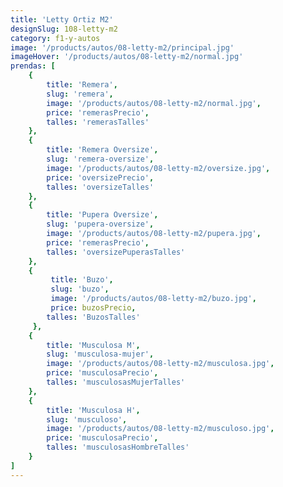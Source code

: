 ```yaml
---
title: 'Letty Ortiz M2'
designSlug: 108-letty-m2
category: f1-y-autos
image: '/products/autos/08-letty-m2/principal.jpg'
imageHover: '/products/autos/08-letty-m2/normal.jpg'
prendas: [
    {   
        title: 'Remera',
        slug: 'remera',          
        image: '/products/autos/08-letty-m2/normal.jpg',
        price: 'remerasPrecio',
        talles: 'remerasTalles'
    },
    {
        title: 'Remera Oversize',
        slug: 'remera-oversize',
        image: '/products/autos/08-letty-m2/oversize.jpg',
        price: 'oversizePrecio',
        talles: 'oversizeTalles'
    },
    {
        title: 'Pupera Oversize',
        slug: 'pupera-oversize',
        image: '/products/autos/08-letty-m2/pupera.jpg',
        price: 'remerasPrecio',
        talles: 'oversizePuperasTalles'
    },
    {
         title: 'Buzo',
         slug: 'buzo',
         image: '/products/autos/08-letty-m2/buzo.jpg',
         price: buzosPrecio,
        talles: 'BuzosTalles'
     },
    {
        title: 'Musculosa M',
        slug: 'musculosa-mujer',
        image: '/products/autos/08-letty-m2/musculosa.jpg',
        price: 'musculosaPrecio',
        talles: 'musculosasMujerTalles'
    },
    {
        title: 'Musculosa H',
        slug: 'musculoso',
        image: '/products/autos/08-letty-m2/musculoso.jpg',
        price: 'musculosaPrecio',
        talles: 'musculosasHombreTalles'
    }
]
---
```


